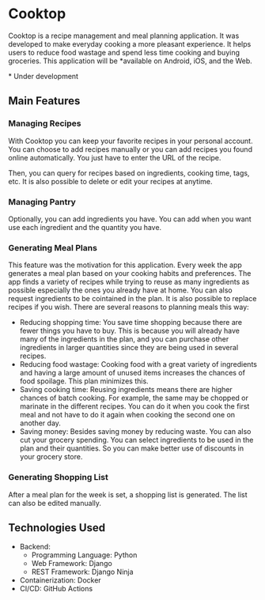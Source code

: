# Cooktop

Cooktop is a recipe management and meal planning application. It was developed to make everyday cooking a more pleasant experience. It helps users to reduce food wastage and spend less time cooking and buying groceries. This application will be *available on Android, iOS, and the Web. 

\* Under development

## Main Features

### Managing Recipes

With Cooktop you can keep your favorite recipes in your personal account. You can choose to add recipes manually or you can add recipes you found online automatically. You just have to enter the URL of the recipe.

Then, you can query for recipes based on ingredients, cooking time, tags, etc. It is also possible to delete or edit your recipes at anytime.

### Managing Pantry

Optionally, you can add ingredients you have. You can add when you want use each ingredient and the quantity you have.

### Generating Meal Plans

This feature was the motivation for this application. Every week the app generates a meal plan based on your cooking habits and preferences. The app finds a variety of recipes while trying to reuse as many ingredients as possible especially the ones you already have at home. You can also request ingredients to be cointained in the plan. It is also possible to replace recipes if you wish. There are several reasons to planning meals this way: 
* Reducing shopping time: You save time shopping because there are fewer things you have to buy. This is because you will already have many of the ingredients in the plan, and you can purchase other ingredients in larger quantities since they are being used in several recipes. 
* Reducing food wastage: Cooking food with a great variety of ingredients and having a large amount of unused items increases the chances of food spoilage. This plan minimizes this.
* Saving cooking time: Reusing ingredients means there are higher chances of batch cooking. For example, the same may be chopped or marinate in the different recipes. You can do it when you cook the first meal and not have to do it again when cooking the second one on another day.
* Saving money: Besides saving money by reducing waste. You can also cut your grocery spending. You can select ingredients to be used in the plan and their quantities. So you can make better use of discounts in your grocery store.

### Generating Shopping List

After a meal plan for the week is set, a shopping list is generated. The list can also be edited manually.

## Technologies Used
- Backend:
    - Programming Language: Python
    - Web Framework: Django
    - REST Framework: Django Ninja
- Containerization: Docker
- CI/CD: GitHub Actions 

<!--
## Software Architecture and Design

## Author
-->